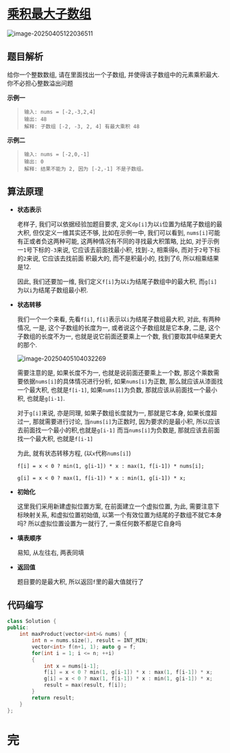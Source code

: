 # [乘积最大子数组](https://leetcode.cn/problems/maximum-product-subarray)

![image-20250405122036511](https://md-wind.oss-cn-nanjing.aliyuncs.com/md/20250405122036563.png)

## 题目解析

给你一个整数数组, 请在里面找出一个子数组, 并使得该子数组中的元素乘积最大. 你不必担心整数溢出问题

**示例一**

>```
>输入: nums = [-2,-3,2,4]
>输出: 48
>解释: 子数组 [-2, -3, 2, 4] 有最大乘积 48
>```

**示例二**

>```
>输入: nums = [-2,0,-1]
>输出: 0
>解释: 结果不能为 2, 因为 [-2,-1] 不是子数组。
>```

## 算法原理

- **状态表示**

  老样子, 我们可以依据经验加题目要求, 定义`dp[i]`为以`i`位置为结尾子数组的最大积, 但仅定义一维其实还不够, 比如在示例一中, 我们可以看到, `nums[i]`可能有正或者负这两种可能, 这两种情况有不同的寻找最大积策略, 比如, 对于示例一`1`号下标的`-3`来说, 它应该去前面找最小积, 找到`-2`, 相乘得`6`,   而对于`2`号下标的`2`来说, 它应该去找前面 积最大的, 而不是积最小的, 找到了6, 所以相乘结果是12.

  因此, 我们还要加一维, 我们定义`f[i]`为以`i`为结尾子数组中的最大积, 而`g[i]`为以`i`为结尾子数组最小积.

- **状态转移**

  我们一个一个来看, 先看`f[i]`, `f[i]`表示以`i`为结尾子数组最大积, 对此, 有两种情况, 一是, 这个子数组的长度为一, 或者说这个子数组就是它本身, 二是, 这个子数组的长度不为一, 也就是说它前面还要乘上一个数, 我们要取其中结果更大的那个.

  ![image-20250405104032269](https://md-wind.oss-cn-nanjing.aliyuncs.com/md/20250405104032323.png)

  需要注意的是, 如果长度不为一, 也就是说前面还要乘上一个数, 那这个乘数需要依据`nums[i]`的具体情况进行分析, 如果`nums[i]`为正数, 那么就应该从漆面找一个最大积, 也就是`f[i-1]`, 如果`nums[1]`为负数, 那就应该从前面找一个最小积, 也就是`g[i-1]`.

  对于`g[i]`来说, 亦是同理, 如果子数组长度就为一, 那就是它本身, 如果长度超过一, 那就需要进行讨论, 当`nums[i]`为正数时, 因为要求的是最小积, 所以应该去前面找一个最小的积,也就是`g[i-1]` 而当`nums[i]`为负数是, 那就应该去前面找一个最大积, 也就是`f[i-1]`

  为此, 就有状态转移方程, (以`x`代称`nums[i]`) 

  `f[i] = x < 0 ? min(1, g[i-1]) * x : max(1, f[i-1]) * nums[i];`

  `g[i] = x < 0 ? max(1, f[i-1]) * x : min(1, g[i-1]) * x;`

- **初始化**

  这里我们采用新建虚拟位置方案, 在前面建立一个虚拟位置, 为此, 需要注意下标映射关系, 和虚拟位置初始值, 以第一个有效位置为结尾的子数组不就它本身吗? 所以虚拟位置设置为一就行了, 一乘任何数不都是它自身吗

- **填表顺序**

  易知, 从左往右, 两表同填

- **返回值**

  题目要的是最大积, 所以返回`f`里的最大值就行了

## 代码编写

```cpp
class Solution {
public:
    int maxProduct(vector<int>& nums) {
        int n = nums.size(), result = INT_MIN;
        vector<int> f(n+1, 1); auto g = f;
        for(int i = 1; i <= n; ++i)
        {
            int x = nums[i-1];
            f[i] = x < 0 ? min(1, g[i-1]) * x : max(1, f[i-1]) * x;
            g[i] = x < 0 ? max(1, f[i-1]) * x : min(1, g[i-1]) * x;
            result = max(result, f[i]);
        }
        return result;
    }
};
```

# 完